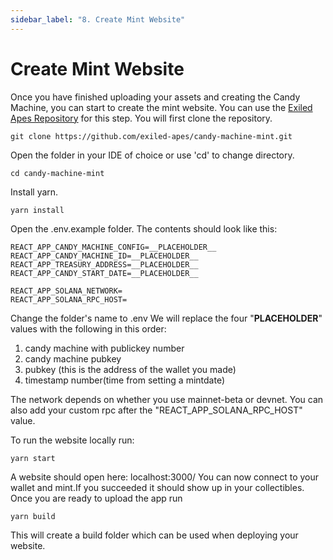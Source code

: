```yaml
---
sidebar_label: "8. Create Mint Website"
---
```


# Create Mint Website

Once you have finished uploading your assets and creating the Candy Machine, you can start to create the mint website. You can use the [Exiled Apes Repository](https://github.com/exiled-apes/candy-machine-mint) for this step. You will first clone the repository.
```
git clone https://github.com/exiled-apes/candy-machine-mint.git
```
Open the folder in your IDE of choice or use 'cd' to change directory.
```
cd candy-machine-mint
```
Install yarn.
```
yarn install
```
Open the .env.example folder. The contents should look like this:
``` 
REACT_APP_CANDY_MACHINE_CONFIG=__PLACEHOLDER__
REACT_APP_CANDY_MACHINE_ID=__PLACEHOLDER__
REACT_APP_TREASURY_ADDRESS=__PLACEHOLDER__
REACT_APP_CANDY_START_DATE=__PLACEHOLDER__

REACT_APP_SOLANA_NETWORK=
REACT_APP_SOLANA_RPC_HOST=
```
Change the folder's name to .env
We will replace the four "__PLACEHOLDER__" values with the following in this order:
1. candy machine with publickey number
2. candy machine pubkey
3. pubkey (this is the address of the wallet you made)
4. timestamp number(time from setting a mintdate)

The network depends on whether you use mainnet-beta or devnet.
You can also add your custom rpc after the "REACT_APP_SOLANA_RPC_HOST" value.

To run the website locally run:
```
yarn start
```
A website should open here: localhost:3000/
You can now connect to your wallet and mint.If you succeeded it should show up in your collectibles.
Once you are ready to upload the app run

```
yarn build
```
This will create a build folder which can be used when deploying your website.
